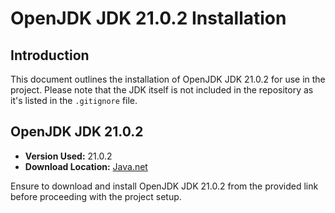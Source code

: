 # OpenJDK JDK 21.0.2 Installation

## Introduction
This document outlines the installation of OpenJDK JDK 21.0.2 for use in the project. Please note that the JDK itself is not included in the repository as it's listed in the `.gitignore` file.

## OpenJDK JDK 21.0.2
- **Version Used:** 21.0.2
- **Download Location:** [Java.net](https://jdk.java.net/21/)

Ensure to download and install OpenJDK JDK 21.0.2 from the provided link before proceeding with the project setup.

